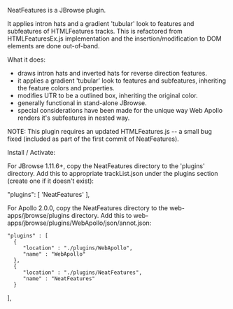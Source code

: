 NeatFeatures is a JBrowse plugin.

It applies intron hats and a gradient 'tubular' look to features and subfeatures of HTMLFeatures tracks.
This is refactored from HTMLFeaturesEx.js implementation and the insertion/modification to DOM elements are done out-of-band.

What it does:
- draws intron hats and inverted hats for reverse direction features.
- it applies a gradient 'tubular' look to features and subfeatures, inheriting the feature colors and properties.
- modifies UTR to be a outlined box, inheriting the original color.
- generally functional in stand-alone JBrowse.
- special considerations have been made for the unique way Web Apollo renders it's subfeatures in nested way.


NOTE: This plugin requires an updated HTMLFeatures.js -- a small bug fixed (included as part of the first commit of NeatFeatures).


Install / Activate:

For JBrowse 1.11.6+, copy the NeatFeatures directory to the 'plugins' directory.
Add this to appropriate trackList.json under the plugins section (create one if it doesn't exist):

   "plugins": [ 
        'NeatFeatures'
    ],

For Apollo 2.0.0, copy the NeatFeatures directory to the web-apps/jbrowse/plugins directory.
Add this to web-apps/jbrowse/plugins/WebApollo/json/annot.json:

    "plugins" : [
      {
         "location" : "./plugins/WebApollo",
         "name" : "WebApollo"
      },
	  {
		 "location" : "./plugins/NeatFeatures",
		 "name" : "NeatFeatures"
	  }
   ],



